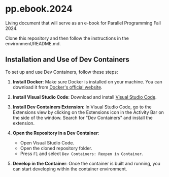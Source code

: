 # pp.ebook.2024
Living document that will serve as an e-book for Parallel Programming Fall 2024.

Clone this repository and then follow the instructions in the environment/README.md.

## Installation and Use of Dev Containers

To set up and use Dev Containers, follow these steps:

1. **Install Docker**: Make sure Docker is installed on your machine. You can download it from [Docker's official website](https://www.docker.com/get-started).

2. **Install Visual Studio Code**: Download and install [Visual Studio Code](https://code.visualstudio.com/).

3. **Install Dev Containers Extension**: In Visual Studio Code, go to the Extensions view by clicking on the Extensions icon in the Activity Bar on the side of the window. Search for "Dev Containers" and install the extension.

4. **Open the Repository in a Dev Container**:
    - Open Visual Studio Code.
    - Open the cloned repository folder.
    - Press `F1` and select `Dev Containers: Reopen in Container`.

5. **Develop in the Container**: Once the container is built and running, you can start developing within the container environment.
